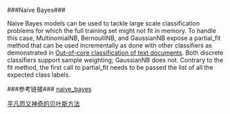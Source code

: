 ###Naive Bayes###

Naive Bayes models can be used to tackle large scale classification problems for which the full training set might not fit in memory. To handle this case, MultinomialNB, BernoulliNB, and GaussianNB expose a partial_fit method that can be used incrementally as done with other classifiers as demonstrated in [Out-of-core classification of text documents](http://scikit-learn.org/stable/auto_examples/applications/plot_out_of_core_classification.html#example-applications-plot-out-of-core-classification-py). Both discrete classifiers support sample weighting; GaussianNB does not.
Contrary to the fit method, the first call to partial_fit needs to be passed the list of all the expected class labels.

###参考链接###
[naive_bayes](http://scikit-learn.org/stable/modules/naive_bayes.html)

[平凡而又神奇的贝叶斯方法](http://mindhacks.cn/2008/09/21/the-magical-bayesian-method/)

